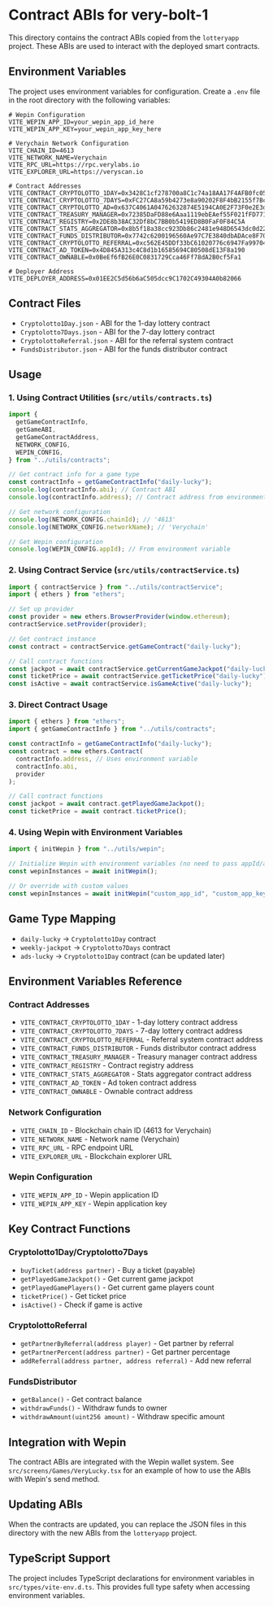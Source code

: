 # Contract ABIs for very-bolt-1

This directory contains the contract ABIs copied from the `lotteryapp` project. These ABIs are used to interact with the deployed smart contracts.

## Environment Variables

The project uses environment variables for configuration. Create a `.env` file in the root directory with the following variables:

```env
# Wepin Configuration
VITE_WEPIN_APP_ID=your_wepin_app_id_here
VITE_WEPIN_APP_KEY=your_wepin_app_key_here

# Verychain Network Configuration
VITE_CHAIN_ID=4613
VITE_NETWORK_NAME=Verychain
VITE_RPC_URL=https://rpc.verylabs.io
VITE_EXPLORER_URL=https://veryscan.io

# Contract Addresses
VITE_CONTRACT_CRYPTOLOTTO_1DAY=0x3428C1cf278700a8C1c74a18AA17F4AFB0fc05aa
VITE_CONTRACT_CRYPTOLOTTO_7DAYS=0xFC27CA8a59b4273e8a90202F8F4bB2155f7BcA2B
VITE_CONTRACT_CRYPTOLOTTO_AD=0x637C4061A04762632874E5194CA0E2F73F0e2E3d
VITE_CONTRACT_TREASURY_MANAGER=0x72385DaFD88e6Aaa1119ebEAef55F021fFD771d4
VITE_CONTRACT_REGISTRY=0x2DE8b38AC32Df8bC7BB0b5419ED8B0FaF0F84C5A
VITE_CONTRACT_STATS_AGGREGATOR=0x8b5f18a38cc923Db86c2481e948D6543dc0d22e1
VITE_CONTRACT_FUNDS_DISTRIBUTOR=0x7742c6200196560Ae97C7E3840dbADAce8F70506
VITE_CONTRACT_CRYPTOLOTTO_REFERRAL=0xc562E45DDf33bC61020776c6947Fa99704e3B296
VITE_CONTRACT_AD_TOKEN=0x4D845A313c4C8d1b16585694C80508dE13F8a190
VITE_CONTRACT_OWNABLE=0x0BeEf6fB26E0C0831729Cca46Ff78dA2B0cf5Fa1

# Deployer Address
VITE_DEPLOYER_ADDRESS=0x01EE2C5d56b6aC505dcc9C1702C49304A0b82066
```

## Contract Files

- `Cryptolotto1Day.json` - ABI for the 1-day lottery contract
- `Cryptolotto7Days.json` - ABI for the 7-day lottery contract
- `CryptolottoReferral.json` - ABI for the referral system contract
- `FundsDistributor.json` - ABI for the funds distributor contract

## Usage

### 1. Using Contract Utilities (`src/utils/contracts.ts`)

```typescript
import {
  getGameContractInfo,
  getGameABI,
  getGameContractAddress,
  NETWORK_CONFIG,
  WEPIN_CONFIG,
} from "../utils/contracts";

// Get contract info for a game type
const contractInfo = getGameContractInfo("daily-lucky");
console.log(contractInfo.abi); // Contract ABI
console.log(contractInfo.address); // Contract address from environment

// Get network configuration
console.log(NETWORK_CONFIG.chainId); // '4613'
console.log(NETWORK_CONFIG.networkName); // 'Verychain'

// Get Wepin configuration
console.log(WEPIN_CONFIG.appId); // From environment variable
```

### 2. Using Contract Service (`src/utils/contractService.ts`)

```typescript
import { contractService } from "../utils/contractService";
import { ethers } from "ethers";

// Set up provider
const provider = new ethers.BrowserProvider(window.ethereum);
contractService.setProvider(provider);

// Get contract instance
const contract = contractService.getGameContract("daily-lucky");

// Call contract functions
const jackpot = await contractService.getCurrentGameJackpot("daily-lucky");
const ticketPrice = await contractService.getTicketPrice("daily-lucky");
const isActive = await contractService.isGameActive("daily-lucky");
```

### 3. Direct Contract Usage

```typescript
import { ethers } from "ethers";
import { getGameContractInfo } from "../utils/contracts";

const contractInfo = getGameContractInfo("daily-lucky");
const contract = new ethers.Contract(
  contractInfo.address, // Uses environment variable
  contractInfo.abi,
  provider
);

// Call contract functions
const jackpot = await contract.getPlayedGameJackpot();
const ticketPrice = await contract.ticketPrice();
```

### 4. Using Wepin with Environment Variables

```typescript
import { initWepin } from "../utils/wepin";

// Initialize Wepin with environment variables (no need to pass appId/appKey)
const wepinInstances = await initWepin();

// Or override with custom values
const wepinInstances = await initWepin("custom_app_id", "custom_app_key");
```

## Game Type Mapping

- `daily-lucky` → `Cryptolotto1Day` contract
- `weekly-jackpot` → `Cryptolotto7Days` contract
- `ads-lucky` → `Cryptolotto1Day` contract (can be updated later)

## Environment Variables Reference

### Contract Addresses

- `VITE_CONTRACT_CRYPTOLOTTO_1DAY` - 1-day lottery contract address
- `VITE_CONTRACT_CRYPTOLOTTO_7DAYS` - 7-day lottery contract address
- `VITE_CONTRACT_CRYPTOLOTTO_REFERRAL` - Referral system contract address
- `VITE_CONTRACT_FUNDS_DISTRIBUTOR` - Funds distributor contract address
- `VITE_CONTRACT_TREASURY_MANAGER` - Treasury manager contract address
- `VITE_CONTRACT_REGISTRY` - Contract registry address
- `VITE_CONTRACT_STATS_AGGREGATOR` - Stats aggregator contract address
- `VITE_CONTRACT_AD_TOKEN` - Ad token contract address
- `VITE_CONTRACT_OWNABLE` - Ownable contract address

### Network Configuration

- `VITE_CHAIN_ID` - Blockchain chain ID (4613 for Verychain)
- `VITE_NETWORK_NAME` - Network name (Verychain)
- `VITE_RPC_URL` - RPC endpoint URL
- `VITE_EXPLORER_URL` - Blockchain explorer URL

### Wepin Configuration

- `VITE_WEPIN_APP_ID` - Wepin application ID
- `VITE_WEPIN_APP_KEY` - Wepin application key

## Key Contract Functions

### Cryptolotto1Day/Cryptolotto7Days

- `buyTicket(address partner)` - Buy a ticket (payable)
- `getPlayedGameJackpot()` - Get current game jackpot
- `getPlayedGamePlayers()` - Get current game players count
- `ticketPrice()` - Get ticket price
- `isActive()` - Check if game is active

### CryptolottoReferral

- `getPartnerByReferral(address player)` - Get partner by referral
- `getPartnerPercent(address partner)` - Get partner percentage
- `addReferral(address partner, address referral)` - Add new referral

### FundsDistributor

- `getBalance()` - Get contract balance
- `withdrawFunds()` - Withdraw funds to owner
- `withdrawAmount(uint256 amount)` - Withdraw specific amount

## Integration with Wepin

The contract ABIs are integrated with the Wepin wallet system. See `src/screens/Games/VeryLucky.tsx` for an example of how to use the ABIs with Wepin's send method.

## Updating ABIs

When the contracts are updated, you can replace the JSON files in this directory with the new ABIs from the `lotteryapp` project.

## TypeScript Support

The project includes TypeScript declarations for environment variables in `src/types/vite-env.d.ts`. This provides full type safety when accessing environment variables.
